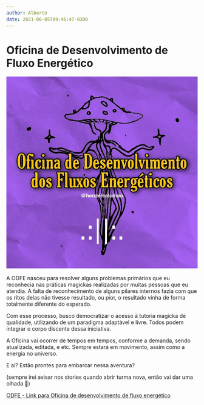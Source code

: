 ```yaml
---
author: Alberto
date: 2021-06-05T09:46:47-0300
---
```


# Oficina de Desenvolvimento de Fluxo Energético

![ODFE - Oficina de desenvolvimento de Fluxo energético](/image/posts/odfe.jpg)

A ODFE nasceu para resolver alguns problemas primários que eu reconhecia nas práticas magickas realizadas por muitas pessoas que eu atendia. A falta de reconhecimento de alguns pilares internos fazia com que os ritos delas não tivesse resultado, ou pior, o resultado vinha de forma totalmente diferente do esperado.

Com esse processo, busco democratizar o acesso à tutoria magicka de qualidade, utilizando de um paradigma adaptável e livre. Todos podem integrar o corpo discente dessa iniciativa.

A Oficina vai ocorrer de tempos em tempos, conforme a demanda, sendo atualizada, editada, e etc. Sempre estará em movimento, assim como a energia no universo.

E aí? Estão prontes para embarcar nessa aventura?

(sempre irei avisar nos stories quando abrir turma nova, então vai dar uma olhada 👀)

[ODFE - Link para Oficina de desenvolvimento de fluxo energético](https://www.instagram.com/p/CPYwNownGMC/?utm_source=ig_web_button_share_sheet)